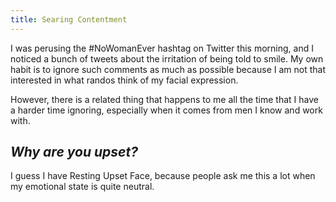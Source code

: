 ```yaml
---
title: Searing Contentment
---
```


I was perusing the #NoWomanEver hashtag on Twitter this morning, and I noticed a bunch of tweets about the irritation of being told to smile. My own habit is to ignore such comments as much as possible because I am not that interested in what randos think of my facial expression. 

However, there is a related thing that happens to me all the time that I have a harder time ignoring, especially when it comes from men I know and work with. 

## *Why are you upset?*

I guess I have Resting Upset Face, because people ask me this a lot when my emotional state is quite neutral. 